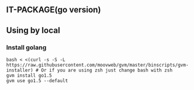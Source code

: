 IT-PACKAGE(go version)
--------------------------------

## Using by local

### Install golang
    bash < <(curl -s -S -L https://raw.githubusercontent.com/moovweb/gvm/master/binscripts/gvm-installer) # Or if you are using zsh just change bash with zsh
    gvm install go1.5
    gvm use go1.5 --default
    

